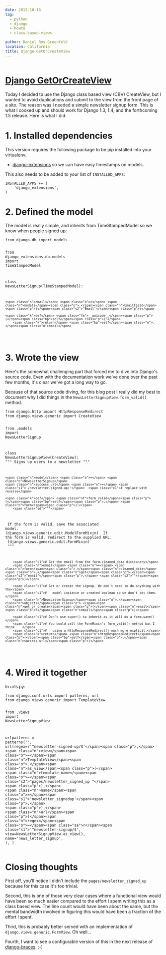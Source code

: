 ```yaml
---
date: 2012-10-16
tag:
  - python
  - django
  - howto
  - class-based-views

author: Daniel Roy Greenfeld
location: California
title: Django GetOrCreateView
---
```


<div class="twelve wide column">
  <h1 class="ui block header">
    <div class="content">
      <a href="/get-or-create-view ">Django GetOrCreateView</a>
    </div>
  </h1>
  <p>
    Today I decided to use the Django class based view (CBV) CreateView, but I
    wanted to avoid duplications and submit to the view from the front page of a
    site. The reason was I needed a simple newsletter signup form. This is what
    I cooked up and should work for Django 1.3, 1.4, and the forthcoming 1.5
    release. Here is what I did:
  </p>
  <h1 id="1-installed-dependencies">1. Installed dependencies</h1>
  <p>
    This version requires the following package to be pip installed into your
    virtualenv.
  </p>
  <ul>
    <li>
      <a
        href="https://github.com/django-extensions/django-extensions"
        target="_blank"
        >django-extensions</a
      >
      so we can have easy timestamps on models.
    </li>
  </ul>
  <p>
    This also needs to be added to your list of <code>INSTALLED_APPS</code>:
  </p>
  <div class="codehilite ui secondary segment">
    <pre><span></span><code><span class="n">INSTALLED_APPS</span> <span class="o">+=</span> <span class="p">(</span>
    <span class="s1">'django_extensions'</span><span class="p">,</span>
<span class="p">)</span>
</code></pre>
  </div>
  <h1 id="2-defined-the-model">2. Defined the model</h1>
  <p>
    The model is really simple, and inherits from TimeStampedModel so we know
    when people signed up:
  </p>
  <div class="codehilite ui secondary segment">
    <pre><span></span><code><span class="kn">from</span> <span class="nn">django.db</span> <span class="kn">import</span> <span class="n">models</span>

<span class="kn">from</span> <span class="nn">django_extensions.db.models</span> <span class="kn">import</span> <span class="n">TimeStampedModel</span>

<span class="k">class</span> <span class="nc">NewsLetterSignup</span><span class="p">(</span><span class="n">TimeStampedModel</span><span class="p">):</span>

    <span class="n">email</span> <span class="o">=</span> <span class="n">models</span><span class="o">.</span><span class="n">EmailField</span><span class="p">(</span><span class="s2">"Email"</span><span class="p">)</span>

    <span class="k">def</span> <span class="fm">__unicode__</span><span class="p">(</span><span class="bp">self</span><span class="p">):</span>
        <span class="k">return</span> <span class="bp">self</span><span class="o">.</span><span class="n">email</span>

</code></pre>
  </div>
  <h1 id="3-wrote-the-view">3. Wrote the view</h1>
  <p>
    Here's the somewhat challenging part that forced me to dive into Django's
    source code. Even with the documentation work we've done over the past few
    months, it's clear we've got a long way to go.
  </p>
  <p>
    Because of that source code diving, for this blog post I really did my best
    to document why I did things in the
    <code>NewsLetterSignupView.form_valid()</code> method.
  </p>
  <div class="codehilite ui secondary segment">
    <pre><span></span><code><span class="kn">from</span> <span class="nn">django.http</span> <span class="kn">import</span> <span class="n">HttpResponseRedirect</span>
<span class="kn">from</span> <span class="nn">django.views.generic</span> <span class="kn">import</span> <span class="n">CreateView</span>

<span class="kn">from</span> <span class="nn">.models</span> <span class="kn">import</span> <span class="n">NewsLetterSignup</span>

<span class="k">class</span> <span class="nc">NewsLetterSignupView</span><span class="p">(</span><span class="n">CreateView</span><span class="p">):</span>
<span class="sd">""" Signs up users to a newsletter """</span>

    <span class="n">model</span> <span class="o">=</span> <span class="n">NewsLetterSignup</span>
    <span class="n">success_url</span> <span class="o">=</span> <span class="s1">'/newsletter-signed-up/'</span>  <span class="c1"># replace with reverse</span>

    <span class="k">def</span> <span class="nf">form_valid</span><span class="p">(</span><span class="bp">self</span><span class="p">,</span> <span class="n">form</span><span class="p">):</span>
        <span class="sd">"""</span>

<span class="sd"> If the form is valid, save the associated model.</span>
<span class="sd"> (django.views.generic.edit.ModelFormMixin)</span>
<span class="sd"> If the form is valid, redirect to the supplied URL.</span>
<span class="sd"> (django.views.generic.edit.FormMixin)</span>
<span class="sd"> """</span>

        <span class="c1"># Get the email from the form.cleaned_data dictionary</span>
        <span class="n">email</span> <span class="o">=</span> <span class="n">form</span><span class="o">.</span><span class="n">cleaned_data</span><span class="o">.</span><span class="n">get</span><span class="p">(</span><span class="s2">"email"</span><span class="p">,</span> <span class="s2">""</span><span class="p">)</span>

        <span class="c1"># Get or create the signup. We don't need to do anything with the</span>
        <span class="c1">#   model instance or created boolean so we don't set them.</span>
        <span class="n">NewsLetterSignup</span><span class="o">.</span><span class="n">objects</span><span class="o">.</span><span class="n">get_or_create</span><span class="p">(</span><span class="n">email</span><span class="o">=</span><span class="n">email</span><span class="p">)</span>

        <span class="c1"># Don't use super() to inherit as it will do a form.save()</span>
        <span class="c1"># You could call the FormMixin's form_valid() method but I think    </span>
        <span class="c1">#   using a HttpResponseRedirect() much more explicit.</span>
        <span class="k">return</span> <span class="n">HttpResponseRedirect</span><span class="p">(</span><span class="bp">self</span><span class="o">.</span><span class="n">success_url</span><span class="p">)</span>

</code></pre>
  </div>
  <h1 id="4-wired-it-together">4. Wired it together</h1>
  <p>In urls.py:</p>
  <div class="codehilite ui secondary segment">
    <pre><span></span><code><span class="kn">from</span> <span class="nn">django.conf.urls</span> <span class="kn">import</span> <span class="n">patterns</span><span class="p">,</span> <span class="n">url</span>
<span class="kn">from</span> <span class="nn">django.views.generic</span> <span class="kn">import</span> <span class="n">TemplateView</span>

<span class="kn">from</span> <span class="nn">.views</span> <span class="kn">import</span> <span class="n">NewsLetterSignupView</span>

<span class="n">urlpatterns</span> <span class="o">=</span> <span class="n">patterns</span><span class="p">(</span><span class="s1">''</span><span class="p">,</span>
<span class="n">url</span><span class="p">(</span><span class="n">regex</span><span class="o">=</span><span class="sa">r</span><span class="s1">'^newsletter-signed-up/$'</span><span class="p">,</span>
        <span class="n">view</span><span class="o">=</span><span class="n">TemplateView</span><span class="o">.</span><span class="n">as_view</span><span class="p">(</span>
            <span class="n">template_name</span><span class="o">=</span><span class="s2">"pages/newsletter_signed_up "</span>
        <span class="p">),</span>
        <span class="n">name</span><span class="o">=</span><span class="s1">'newsletter_signedup'</span><span class="p">,</span>
    <span class="p">),</span>
    <span class="n">url</span><span class="p">(</span><span class="n">regex</span><span class="o">=</span><span class="sa">r</span><span class="s1">'^newsletter-signup/$'</span><span class="p">,</span>
<span class="n">view</span><span class="o">=</span><span class="n">NewsLetterSignupView</span><span class="o">.</span><span class="n">as_view</span><span class="p">(),</span>
<span class="n">name</span><span class="o">=</span><span class="s1">'news_letter_signup'</span><span class="p">,</span>
<span class="p">),</span>
<span class="p">)</span>
</code></pre>
  </div>
  <h1 id="closing-thoughts">Closing thoughts</h1>
  <p>
    First off, you'll notice I didn't include the
    <code>pages/newsletter_signed_up </code> because for this case it's too
    trivial.
  </p>
  <p>
    Second, this is one of those very clear cases where a functional view would
    have been so much easier compared to the effort I spent writing this as a
    class based view. The line count would have been about the same, but the
    mental bandwidth involved in figuring this would have been a fraction of the
    effort I spent.
  </p>
  <p>
    Third, this is probably better served with an implementation of
    <code>django.views.generic.FormView</code>. Oh well...
  </p>
  <p>
    Fourth, I want to see a configurable version of this in the next release of
    <a href="https://github.com/brack3t/django-braces/" target="_blank"
      >django-braces</a
    >. ;-)
  </p>
  </div>
